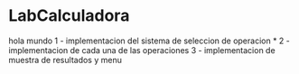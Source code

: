 # LabCalculadora

hola mundo 
1 - implementacion del sistema de seleccion de operacion * 
2 - implementacion de cada una de las operaciones
3 - implementacion de muestra de resultados y menu